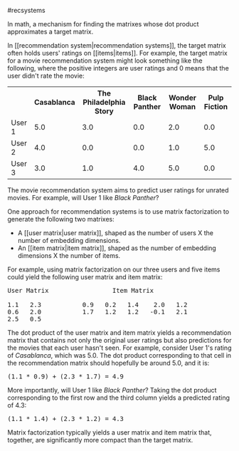 #recsystems

In math, a mechanism for finding the matrixes whose dot product approximates a
target matrix.

In [[recommendation system|recommendation systems]], the target matrix
often holds users&#39; ratings on [[items|items]]. For example, the target
matrix for a movie recommendation system might look something like the
following, where the positive integers are user ratings and 0
means that the user didn&#39;t rate the movie:

<table>
  <tr>
    <th>&nbsp;</th>
    <th>Casablanca</th>
    <th>The Philadelphia Story</th>
    <th>Black Panther</th>
    <th>Wonder Woman</th>
    <th>Pulp Fiction</th>
  </tr>

  <tr>
    <td>User 1</td>
    <td>5.0</td>
    <td>3.0</td>
    <td>0.0</td>
    <td>2.0</td>
    <td>0.0</td>
  </tr>
  <tr>
    <td>User 2</td>
    <td>4.0</td>
    <td>0.0</td>
    <td>0.0</td>
    <td>1.0</td>
    <td>5.0</td>
  </tr>
  <tr>
    <td>User 3</td>
    <td>3.0</td>
    <td>1.0</td>
    <td>4.0</td>
    <td>5.0</td>
    <td>0.0</td>
  </tr>
</table>

The movie recommendation system aims to predict user ratings for
unrated movies. For example, will User 1 like <em>Black Panther</em>?

One approach for recommendation systems is to use matrix
factorization to generate the following two matrixes:

<ul>
<li>A [[user matrix|user matrix]], shaped as the number of users X the
number of embedding dimensions.</li>
<li>An [[item matrix|item matrix]], shaped as the number of embedding
dimensions X the number of items.</li>
</ul>

For example, using matrix factorization on our three users and five items
could yield the following user matrix and item matrix:

<pre class="prettyprint" translate="no" dir="ltr">
User Matrix                 Item Matrix

1.1   2.3           0.9   0.2   1.4    2.0   1.2
0.6   2.0           1.7   1.2   1.2   -0.1   2.1
2.5   0.5
</pre>

The dot product of the user matrix and item matrix yields a recommendation
matrix that contains not only the original user ratings but also predictions
for the movies that each user hasn&#39;t seen.
For example, consider User 1&#39;s rating of <em>Casablanca</em>, which was 5.0. The dot
product corresponding to that cell in the recommendation matrix should
hopefully be around 5.0, and it is:

<pre translate="no" dir="ltr">
(1.1 * 0.9) + (2.3 * 1.7) = 4.9
</pre>

More importantly, will User 1 like <em>Black Panther</em>? Taking the dot product
corresponding to the first row and the third column yields a predicted
rating of 4.3:

<pre translate="no" dir="ltr">
(1.1 * 1.4) + (2.3 * 1.2) = 4.3
</pre>

Matrix factorization typically yields a user matrix and item matrix that,
together, are significantly more compact than the target matrix.

